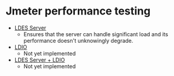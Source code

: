 # Jmeter performance testing

- [LDES Server](/jmeter/server)
  - Ensures that the server can handle significant load and its performance doesn't unknowingly degrade.
- [LDIO](/jmeter/ldio)
  - Not yet implemented
- [LDES Server + LDIO](/jmeter/ldio-with-server)
  - Not yet implemented